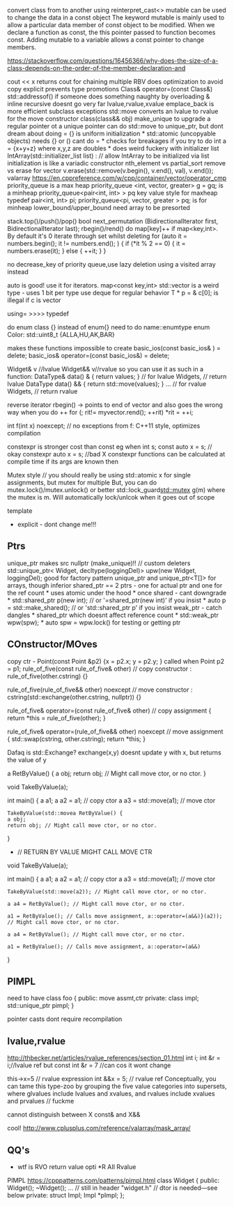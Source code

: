 convert class from to another using reinterpret_cast<>
mutable can be used to change the data in a const object The keyword mutable is mainly used to allow a particular data member of const object to be modified. When we declare a function as const, the this pointer passed to function becomes const. Adding mutable to a variable allows a const pointer to change members.

https://stackoverflow.com/questions/16456366/why-does-the-size-of-a-class-depends-on-the-order-of-the-member-declaration-and

cout << x returns cout for chaining multiple
RBV does optimization to avoid copy
explicit prevents type promotions
Class& operator=(const Class&)
std::addressof() if someone does something naughty by overloading &
inline recursive doesnt go very far
lvalue,rvalue,xvalue
emplace_back is more efficient
subclass exceptions
std::move converts an lvalue to rvalue for the move constructor class(class&& obj)
make_unique to upgrade a regular pointer ot a unique pointer
can do std::move to unique_ptr, but dont dream about doing =
{} is uniform initialization
    * std::atomic (uncopyable objects) needs {} or () cant do =
    * checks for breakages if you try to do int a = {x+y+z} where x,y,z are doubles
    * does weird fuckery with initializer list
IntArray(std::initializer_list<int> list) : // allow IntArray to be initialized via list initialization is like a variadic constructor
nth_element vs partial_sort
remove vs erase for vector
v.erase(std::remove(v.begin(), v.end(), val), v.end());
valarray
https://en.cppreference.com/w/cpp/container/vector/operator_cmp
priority_queue<int> is a max heap
priority_queue <int, vector<int>, greater<int>> g = gq; is a minheap
priority_queue<pair<int, int> > pq key value style for maxheap
typedef pair<int, int> pi; 
priority_queue<pi, vector<pi>, greater<pi> > pq; is for minheap
lower_bound/upper_bound need array to be presorted

stack.top()/push()/pop()
bool next_permutation (BidirectionalIterator first,
                       BidirectionalIterator last);
rbegin()/rend()
do map[key]++ if map<key,int>. By default it's 0
iterate through set whilst deleting
for (auto it = numbers.begin(); it != numbers.end(); ) {
    if (*it % 2 == 0) {
        it = numbers.erase(it);
    }
    else {
        ++it;
    }
}

no decrease_key of priority queue,use lazy deletion using a visited array instead   

auto is good! use it for iterators. map<const key,int>
std::vector<bool> is a weird type - uses 1 bit per type
use deque<bool> for regular behavior
T * p = & c[0]; is illegal if c is vector<bool>

using= >>>> typedef

do enum class {} instead of enum{} need to do name::enumtype
enum Color: std::uint8_t {ALLA,HU,AK,BAR}

makes these functions impossible to create
basic_ios(const basic_ios& ) = delete;
basic_ios& operator=(const basic_ios&) = delete;

Widget& v //lvalue
Widget&& v//rvalue so you can use it as such in a function:
DataType& data() &
{ return values; }
// for lvalue Widgets,
// return lvalue
DataType data() &&
{ return std::move(values); }
...
// for rvalue Widgets,
// return rvalue


reverse iterator rbegin() -> points to end of vector and also goes the wrong way when you do ++ 
for (; rit!= myvector.rend(); ++rit)
*rit = ++i;

int f(int x) noexcept;
 // no exceptions from f: C++11 style, optimizes compilation

constexpr is stronger cost than const eg when 
int s;
const auto x = s; // okay
constexpr auto x = s; //bad X
constexpr functions can be calculated at compile time if its args are known then

Mutex style
// you should really be using std::atomic<int> x for single assignments, but mutex for multiple
But, you can do mutex.lock()/mutex.unlock() or better std::lock_guard<std::mutex> g(m) where the mutex is m. Will automatically lock/unlcok when it goes out of scope

template<typename T>
* explicit - dont change me!!!

## Ptrs
unique_ptr makes src nullptr (make_unique)!!
// custom deleters
std::unique_ptr<
Widget, decltype(loggingDel)> upw(new Widget, loggingDel);
good for factory pattern
unique_ptr<T> and unique_ptr<T[]> for arrays, though inferior
shared_ptr == 2 ptrs - one for actual ptr and one for the ref count
    * uses atomic under the hood
    * once shared - cant downgrade
    * std::shared_ptr<int> p(new int);  // or '=shared_ptr<int>(new int)' if you insist
    * auto p = std::make_shared<int>(); // or 'std::shared_ptr<int> p' if you insist
weak_ptr - catch dangles
    * shared_ptr which doesnt affect reference count
    * std::weak_ptr<Widget> wpw(spw);
    * auto spw = wpw.lock() for testing or getting ptr

## COnstructor/MOves
copy ctr - Point(const Point &p2) {x = p2.x; y = p2.y; } 
called when  Point p2 = p1;
rule_of_five(const rule_of_five& other) // copy constructor
: rule_of_five(other.cstring)
{}

rule_of_five(rule_of_five&& other) noexcept // move constructor
: cstring(std::exchange(other.cstring, nullptr))
{}

rule_of_five& operator=(const rule_of_five& other) // copy assignment
{
        return *this = rule_of_five(other);
}

rule_of_five& operator=(rule_of_five&& other) noexcept // move assignment
{
    std::swap(cstring, other.cstring);
    return *this;
}

Dafaq is std::Exchange? exchange(x,y) doesnt update y with x, but returns the value of y

a RetByValue() {
    a obj;
    return obj; // Might call move ctor, or no ctor.
}

void TakeByValue(a);

int main() {
    a a1;
    a a2 = a1; // copy ctor
    a a3 = std::move(a1); // move ctor

    TakeByValue(std::movea RetByValue() {
    a obj;
    return obj; // Might call move ctor, or no ctor.
} 
* // RETURN BY VALUE MIGHT CALL MOVE CTR

void TakeByValue(a);

int main() {
    a a1;
    a a2 = a1; // copy ctor
    a a3 = std::move(a1); // move ctor

    TakeByValue(std::move(a2)); // Might call move ctor, or no ctor.

    a a4 = RetByValue(); // Might call move ctor, or no ctor.

    a1 = RetByValue(); // Calls move assignment, a::operator=(a&&)}(a2)); // Might call move ctor, or no ctor.

    a a4 = RetByValue(); // Might call move ctor, or no ctor.

    a1 = RetByValue(); // Calls move assignment, a::operator=(a&&)
}

## PIMPL

need to have 
class foo {
public:
    move assmt,ctr
private:
    class impl;
    std::unique_ptr<impl> pimpl;
}

pointer casts dont require recompilation

## lvalue,rvalue
http://thbecker.net/articles/rvalue_references/section_01.html
int i;
int &r = i;//lvalue ref
but
const int &r = 7 //can cos it wont change

this->x=5 // rvalue expression
int &&x = 5; // rvalue ref
Conceptually, you can tame this type-zoo by grouping the five value categories into supersets, where glvalues include lvalues and xvalues, and rvalues include xvalues and prvalues // fuckme

cannot distinguish between X const& and X&&

cool!
http://www.cplusplus.com/reference/valarray/mask_array/

## QQ's
* wtf is RVO return value opti
*R AII
Rvalue

PIMPL
https://cpppatterns.com/patterns/pimpl.html
class Widget {
public:
Widget();
~Widget();
...
// still in header "widget.h"
// dtor is needed—see below
private:
struct Impl;
Impl *pImpl;
};
 